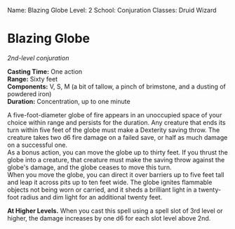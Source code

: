 Name: Blazing Globe
Level: 2
School: Conjuration
Classes: Druid
         Wizard

# Blazing Globe
_2nd-level conjuration_

**Casting Time:** One action    
**Range:** Sixty feet    
**Components:** V, S, M (a bit of tallow, a pinch of brimstone, and a dusting of powdered iron)    
**Duration:** Concentration, up to one minute 

A five-foot-diameter globe of fire appears in an unoccupied space of your choice within range and persists for the duration. Any creature that ends its turn within five feet of the globe must make a Dexterity saving throw. The creature takes two d6 fire damage on a failed save, or half as much damage on a successful one.    
As a bonus action, you can move the globe up to thirty feet. If you thrust the globe into a creature, that creature must make the saving throw against the globe's damage, and the globe ceases to move this turn.    
When you move the globe, you can direct it over barriers up to five feet tall and leap it across pits up to ten feet wide. The globe ignites flammable objects not being worn or carried, and it sheds a brilliant light in a twenty-foot radius and dim light for an additional twenty feet. 

**At Higher Levels.** When you cast this spell using a spell slot of 3rd level or higher, the damage increases by one d6 for each slot level above 2nd. 
